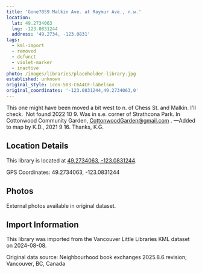```yaml
---
title: 'Gone?859 Malkin Ave. at Raymur Ave., n.w.'
location:
  lat: 49.2734063
  lng: -123.0831244
  address: '49.2734, -123.0831'
tags:
  - kml-import
  - removed
  - defunct
  - violet-marker
  - inactive
photo: /images/libraries/placeholder-library.jpg
established: unknown
original_style: icon-503-C6A4CF-labelson
original_coordinates: '-123.0831244,49.2734063,0'
---
```

This one might have been moved a bit west to n. of Chess St. and Malkin.
I'll check.  Not found 2022 10 9.
Was in s.e. corner of Strathcona Park.
In Cottonwood Community Garden, 
CottonwoodGarden@gmail.com .
—Added to map by K.D., 2021 9 16. Thanks, K.G.

## Location Details

This library is located at [49.2734063, -123.0831244](https://www.google.com/maps?q=49.2734063,-123.0831244).

GPS Coordinates: 49.2734063, -123.0831244

## Photos

External photos available in original dataset.

## Import Information

This library was imported from the Vancouver Little Libraries KML dataset on 2024-08-08.

Original data source: Neighbourhood book exchanges 2025.8.6.revision; Vancouver, BC, Canada
